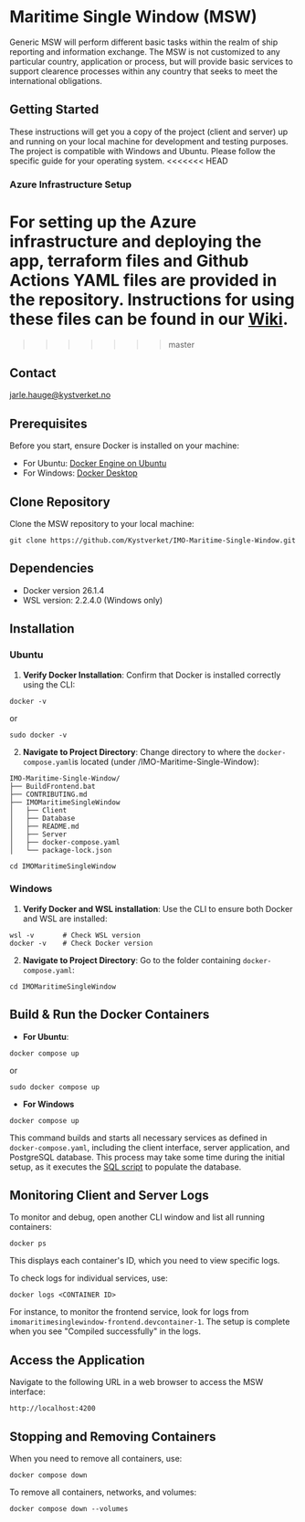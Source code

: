 # Maritime Single Window (MSW)
Generic MSW will perform different basic tasks within the realm of ship reporting and information exchange. The MSW is not customized to any particular country, application or process, but will provide basic services to support clearence processes within any country that seeks to meet the international obligations.

## Getting Started
These instructions will get you a copy of the project (client and server) up and running on your local machine for development and testing purposes. The project is compatible with Windows and Ubuntu. Please follow the specific guide for your operating system.
<<<<<<< HEAD

### Azure Infrastructure Setup

For setting up the Azure infrastructure and deploying the app, terraform files and Github Actions YAML files are provided in the repository. Instructions for using these files can be found in our [Wiki](https://github.com/Kystverket/IMO-Maritime-Single-Window/wiki). 
=======
>>>>>>> master

## Contact
jarle.hauge@kystverket.no

## Prerequisites

Before you start, ensure Docker is installed on your machine: 

- For Ubuntu: [Docker Engine on Ubuntu](https://docs.docker.com/engine/install/ubuntu/)
- For Windows: [Docker Desktop](https://www.docker.com/products/docker-desktop/)


## Clone Repository

Clone the MSW repository to your local machine: 
```
git clone https://github.com/Kystverket/IMO-Maritime-Single-Window.git
```

## Dependencies

- Docker version 26.1.4
- WSL version: 2.2.4.0 (Windows only)

## Installation

### Ubuntu

1. **Verify Docker Installation**: Confirm that Docker is installed correctly using the CLI:

```
docker -v  
```

or 

```
sudo docker -v
```

2. **Navigate to Project Directory**: Change directory to where the `docker-compose.yaml`is located (under /IMO-Maritime-Single-Window):

```
IMO-Maritime-Single-Window/
├── BuildFrontend.bat
├── CONTRIBUTING.md
├── IMOMaritimeSingleWindow
│   ├── Client
│   ├── Database
│   ├── README.md
│   ├── Server
│   ├── docker-compose.yaml
│   └── package-lock.json
```

```
cd IMOMaritimeSingleWindow
```

### Windows

1. **Verify Docker and WSL installation**: Use the CLI to ensure both Docker and WSL are installed:

```
wsl -v       # Check WSL version
docker -v    # Check Docker version
```

2. **Navigate to Project Directory**: Go to the folder containing `docker-compose.yaml`:

```
cd IMOMaritimeSingleWindow
```


## Build & Run the Docker Containers

- **For Ubuntu**:

```
docker compose up
```

or 

```
sudo docker compose up
```

- **For Windows**

```
docker compose up
```

This command builds and starts all necessary services as defined in `docker-compose.yaml`, including the client interface, server application, and PostgreSQL database. This process may take some time during the initial setup, as it executes the [SQL script](https://github.com/Kystverket/IMO-Maritime-Single-Window/blob/master/IMOMaritimeSingleWindow/Server/SqlScripts/Create_and_populate_DB.sql) to populate the database. 


## Monitoring Client and Server Logs

To monitor and debug, open another CLI window and list all running containers:
```
docker ps
```

This displays each container's ID, which you need to view specific logs.

To check logs for individual services, use:

```
docker logs <CONTAINER ID>
```

For instance, to monitor the frontend service, look for logs from `imomaritimesinglewindow-frontend.devcontainer-1`. The setup is complete when you see "Compiled successfully" in the logs. 


## Access the Application
Navigate to the following URL in a web browser to access the MSW interface:

`http://localhost:4200`


## Stopping and Removing Containers

When you need to remove all containers, use:
```
docker compose down
```

To remove all containers, networks, and volumes:

```
docker compose down --volumes
```


